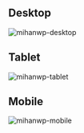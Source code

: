 ## Desktop
![mihanwp-desktop](https://user-images.githubusercontent.com/85369490/155713224-09557758-a3e3-4794-b433-e3efca27f23e.png)
## Tablet
![mihanwp-tablet](https://user-images.githubusercontent.com/85369490/155713460-5df20938-cfe3-417e-ae32-524dcd3397fb.png)
## Mobile
![mihanwp-mobile](https://user-images.githubusercontent.com/85369490/155713547-48f37b00-7e12-43c5-b71b-776a488650bd.png)
